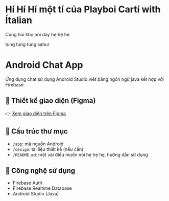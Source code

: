 # Hí Hí Hí một tí của Playboi Cartí with Ítalian
Cung hoi kho noi day hẹ hẹ hẹ

tung tung tung sahur

# Android Chat App

Ứng dụng chat sử dụng Android Studio viết bằng ngôn ngữ java kết hợp với Firebase.

## 🎨 Thiết kế giao diện (Figma)

👉 [Xem giao diện trên Figma](https://www.figma.com/design/um1y0ctYUwtcClMJRsIw3m/SAG-Chat-App?node-id=0-1&p=f&t=RyhPr6PEtVgLi58u-0)

## 📁 Cấu trúc thư mục

- `/app`: mã nguồn Android
- `/design`: tài liệu thiết kế (nếu cần)
- `/README.md`: một vài điều muốn nói hẹ hẹ hẹ, hướng dẫn sử dụng

## 🔧 Công nghệ sử dụng

- Firebase Auth
- Firebase Realtime Database
- Android Studio (Java)
